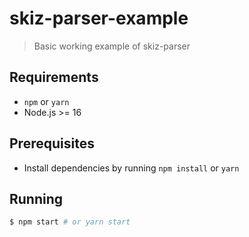 # skiz-parser-example

> Basic working example of skiz-parser

## Requirements

- `npm` or `yarn`
- Node.js >= 16

## Prerequisites

- Install dependencies by running `npm install` or `yarn`

## Running

```bash
$ npm start # or yarn start
```

